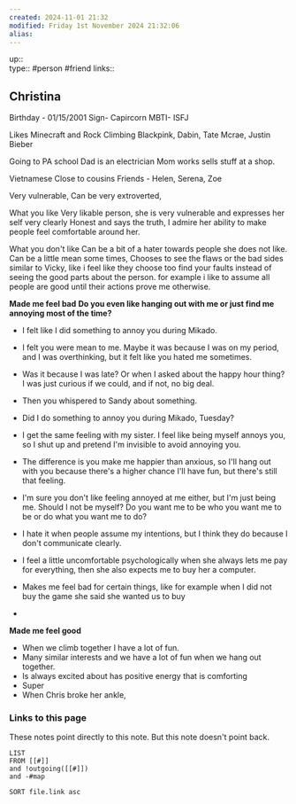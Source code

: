 ```yaml
---
created: 2024-11-01 21:32 
modified: Friday 1st November 2024 21:32:06
alias: 
---
```

up::  
type:: #person #friend
links::
## Christina

Birthday - 01/15/2001
Sign- Capircorn
MBTI- ISFJ 

Likes Minecraft and Rock Climbing
Blackpink, Dabin, Tate Mcrae, Justin Bieber

Going to PA school
Dad is an electrician 
Mom works sells stuff at a shop.

Vietnamese
Close to cousins
Friends - Helen, Serena, Zoe

Very vulnerable, 
Can be very extroverted, 

What you like
Very likable person, she is very vulnerable and expresses her self very clearly
Honest and says the truth,
I admire her ability to make people feel comfortable around her. 

What you don't like
Can be a bit of a hater towards people she does not like.
Can be a little mean some times,
Chooses to see the flaws or the bad sides similar to Vicky, like i feel like they choose too find your faults instead of seeing the good parts about the person. for example i like to assume all people are good until their actions prove me otherwise.




**Made me feel bad**
**Do you even like hanging out with me or just find me annoying most of the time?**
- I felt like I did something to annoy you during Mikado.
- I felt you were mean to me. Maybe it was because I was on my period, and I was overthinking, but it felt like you hated me sometimes.
- Was it because I was late? Or when I asked about the happy hour thing? I was just curious if we could, and if not, no big deal.
- Then you whispered to Sandy about something.
- Did I do something to annoy you during Mikado, Tuesday?
- I get the same feeling with my sister. I feel like being myself annoys you, so I shut up and pretend I'm invisible to avoid annoying you.
- The difference is you make me happier than anxious, so I'll hang out with you because there's a higher chance I'll have fun, but there's still that feeling.
- I'm sure you don't like feeling annoyed at me either, but I'm just being me. Should I not be myself? Do you want me to be who you want me to be or do what you want me to do?
- I hate it when people assume my intentions, but I think they do because I don't communicate clearly.

- I feel a little uncomfortable psychologically when she always lets me pay for everything, then she also expects me to buy her a computer.
- Makes me feel bad for certain things, like for example when I did not buy the game she said she wanted us to buy
- 


**Made me feel good**
- When we climb together I have a lot of fun.
- Many similar interests and we have a lot of fun when we hang out together.
- Is always excited about has positive energy that is comforting
- Super 
- When Chris broke her ankle,

### Links to this page
These notes point directly to this note. But this note doesn't point back.
```dataview
LIST
FROM [[#]]
and !outgoing([[#]])
and -#map

SORT file.link asc
```



